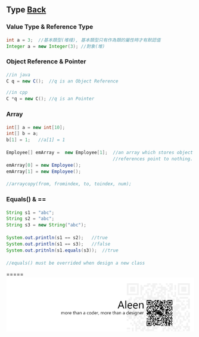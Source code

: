 ## Type [Back](./../Java.md)

### Value Type & Reference Type
```Java
int a = 3;	//基本類型(堆棧), 基本類型只有作為類的屬性時才有默認值
Integer a = new Integer(3);	//對象(堆) 
```

### Object Reference & Pointer
```Java
//in java
C q = new C();	//q is an Object Reference
```
```cpp
//in cpp
C *q = new C();	//q is an Pointer
```

### Array
```Java
int[] a = new int[10];
int[] b = a;
b[1] = 1;	//a[1] = 1

Employee[] emArray =  new Employee[1];	//an array which stores object
										//references point to nothing.
emArray[0] = new Employee();
emArray[1] = new Employee();

//arraycopy(from, fromindex, to, toindex, num);
```

### Equals() & ==
```Java
String s1 = "abc";
String s2 = "abc";
String s3 = new String("abc");

System.out.println(s1 == s2);	//true
System.out.println(s1 == s3);	//false
System.out.pritnln(s1.equals(s3));	//true

//equals() must be overrided when design a new class	
```

=====
<a href="http://aleen42.github.io/" target="_blank" ><img src="./../../../pic/tail.gif"></a>
